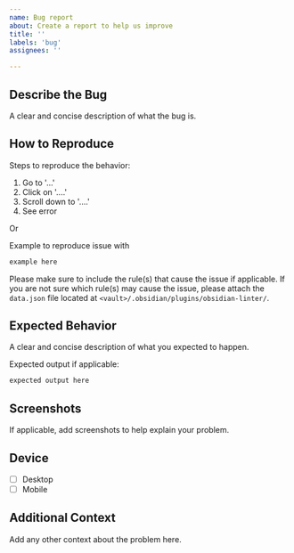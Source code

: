 ```yaml
---
name: Bug report
about: Create a report to help us improve
title: ''
labels: 'bug'
assignees: ''

---
```


## Describe the Bug

A clear and concise description of what the bug is.

## How to Reproduce

Steps to reproduce the behavior:

1. Go to '...'
2. Click on '....'
3. Scroll down to '....'
4. See error

Or

Example to reproduce issue with

``` markdown
example here
```

Please make sure to include the rule(s) that cause the issue if applicable. If you are not sure which rule(s) may cause the issue, please attach the `data.json` file located at `<vault>/.obsidian/plugins/obsidian-linter/`.

## Expected Behavior

A clear and concise description of what you expected to happen.

Expected output if applicable:

``` markdown
expected output here
```

## Screenshots

If applicable, add screenshots to help explain your problem.

## Device

- [ ] Desktop
- [ ] Mobile

## Additional Context

Add any other context about the problem here.
